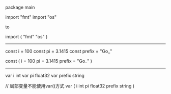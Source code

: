 package main

import "fmt"
import "os"

to

import (
    "fmt"
    "os"
)

---------------

const i = 100
const pi = 3.1415
const prefix = "Go_"

const  (
    i = 100
    pi = 3.1415
    prefix = "Go_"
)

-----------------

var i int 
var pi float32
var prefix string

// 局部变量不能使用var()方式
var (
    i int
    pi float32
    prefix string
)

